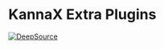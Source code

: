 # KannaX Extra Plugins


[![DeepSource](https://deepsource.io/gh/code-rgb/kannax-plugins.svg/?label=active+issues&show_trend=true)](https://deepsource.io/gh/code-rgb/kannax-plugins/?ref=repository-badge)
